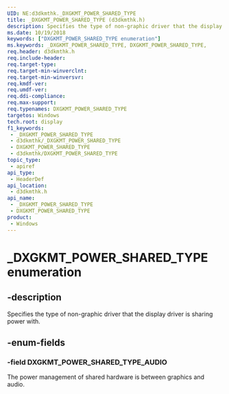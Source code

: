 ```yaml
---
UID: NE:d3dkmthk._DXGKMT_POWER_SHARED_TYPE
title: _DXGKMT_POWER_SHARED_TYPE (d3dkmthk.h)
description: Specifies the type of non-graphic driver that the display driver is sharing power with.
ms.date: 10/19/2018
keywords: ["DXGKMT_POWER_SHARED_TYPE enumeration"]
ms.keywords: _DXGKMT_POWER_SHARED_TYPE, DXGKMT_POWER_SHARED_TYPE,
req.header: d3dkmthk.h
req.include-header: 
req.target-type: 
req.target-min-winverclnt: 
req.target-min-winversvr: 
req.kmdf-ver: 
req.umdf-ver: 
req.ddi-compliance: 
req.max-support: 
req.typenames: DXGKMT_POWER_SHARED_TYPE
targetos: Windows
tech.root: display
f1_keywords:
 - _DXGKMT_POWER_SHARED_TYPE
 - d3dkmthk/_DXGKMT_POWER_SHARED_TYPE
 - DXGKMT_POWER_SHARED_TYPE
 - d3dkmthk/DXGKMT_POWER_SHARED_TYPE
topic_type:
 - apiref
api_type:
 - HeaderDef
api_location:
 - d3dkmthk.h
api_name:
 - _DXGKMT_POWER_SHARED_TYPE
 - DXGKMT_POWER_SHARED_TYPE
product:
 - Windows
---
```


# _DXGKMT_POWER_SHARED_TYPE enumeration


## -description

Specifies the type of non-graphic driver that the display driver is sharing power with.

## -enum-fields

### -field DXGKMT_POWER_SHARED_TYPE_AUDIO

The power management of shared hardware is between graphics and audio.

